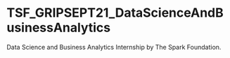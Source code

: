 # TSF_GRIPSEPT21_DataScienceAndBusinessAnalytics
Data Science and Business Analytics Internship by The Spark Foundation.
